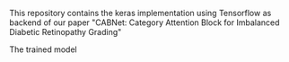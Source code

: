 This repository contains the keras implementation using Tensorflow as backend of our
paper "CABNet: Category Attention Block for Imbalanced Diabetic Retinopathy Grading"



The trained model 
